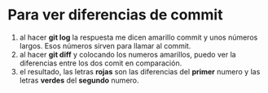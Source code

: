 # Para ver diferencias de commit

1. al hacer **git log** la respuesta me dicen amarillo commit y unos números largos. Esos números sirven para llamar al commit.
2. al hacer  **git diff** y colocando los numeros amarillos, puedo ver la diferencias entre los dos comit en comparación.
3. el resultado, las letras **rojas** son las diferencias del **primer** numero y las letras **verdes** del **segundo** numero.